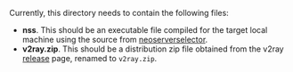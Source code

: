 Currently, this directory needs to contain the following files:
- **nss**. This should be an executable file compiled for the target local machine using the source from [neoserverselector](https://github.com/cnly/neoserverselector).
- **v2ray.zip**. This should be a distribution zip file obtained from the v2ray [release](https://github.com/v2ray/v2ray-core/releases) page, renamed to `v2ray.zip`.
